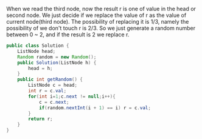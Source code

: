 When we read the third node, now the result r is one of value in the head or second node. We just decide if we replace the value of r as the value of current node(third node). The possibility of replacing it is 1/3, namely the possibility of we don't touch r is 2/3. So we just generate a random number between 0 ~ 2, and if the result is 2 we replace r.
```java
public class Solution {
    ListNode head;
    Random random = new Random();
    public Solution(ListNode h) {
        head = h;            
    }
    public int getRandom() {
        ListNode c = head;
        int r = c.val;
        for(int i=1;c.next != null;i++){
            c = c.next;
            if(random.nextInt(i + 1) == i) r = c.val;                        
        }
        return r;
    }
}
```
